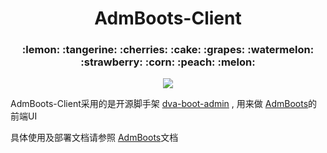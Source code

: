 <h1 align="center">AdmBoots-Client</h1>
<h3 align="center">:lemon: :tangerine: :cherries: :cake: :grapes: :watermelon: :strawberry: :corn: :peach: :melon:</h3>
<p align="center">
  <img src="https://img.shields.io/badge/license-MIT-brightgreen.svg">
</p>

AdmBoots-Client采用的是开源脚手架 [dva-boot-admin](https://github.com/LANIF-UI/dva-boot-admin) , 用来做 [AdmBoots](https://github.com/xuke353/AdmBoots)的前端UI

具体使用及部署文档请参照 [AdmBoots](https://github.com/xuke353/AdmBoots)文档
